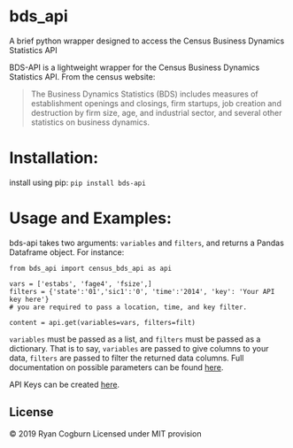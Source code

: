 # bds_api
A brief python wrapper designed to access the Census Business Dynamics Statistics API

BDS-API is a lightweight wrapper for the Census Business Dynamics Statistics API. From the census website:

>The Business Dynamics Statistics (BDS) includes measures of establishment openings and closings, firm startups, job creation and destruction by firm size, age, and industrial sector, and several other statistics on business dynamics.

# Installation:

install using pip:  `pip install bds-api`

# Usage and Examples:

bds-api takes two arguments: `variables` and `filters`, and returns a Pandas Dataframe object. For instance:

```
from bds_api import census_bds_api as api

vars = ['estabs', 'fage4', 'fsize',]
filters = {'state':'01','sic1':'0', 'time':'2014', 'key': 'Your API key here'}
# you are required to pass a location, time, and key filter.

content = api.get(variables=vars, filters=filt)

```

`variables` must be passed as a list, and `filters` must be passed as a dictionary. That is to say, `variables` are passed to give columns to your data, `filters` are passed to filter the returned data columns. Full documentation on possible parameters can be found [here](https://api.census.gov/data/timeseries/bds/firms/variables.html).

API Keys can be created [here](https://api.census.gov/data/key_signup.html).

License
----
© 2019 Ryan Cogburn
Licensed under MIT provision
